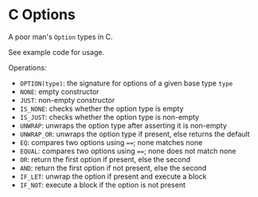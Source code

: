# C Options

A poor man's `Option` types in C.

See example code for usage.

Operations:

- `OPTION(type)`: the signature for options of a given base type `type`
- `NONE`: empty constructor
- `JUST`: non-empty constructor
- `IS_NONE`: checks whether the option type is empty
- `IS_JUST`: checks whether the option type is non-empty
- `UNWRAP`: unwraps the option type after asserting it is non-empty
- `UNWRAP_OR`: unwraps the option type if present, else returns the default
- `EQ`: compares two options using `==`; none matches none
- `EQUAL`: compares two options using `==`; none does not match none
- `OR`: return the first option if present, else the second
- `AND`: return the first option if not present, else the second
- `IF_LET`: unwrap the option if present and execute a block
- `IF_NOT`: execute a block if the option is not present
